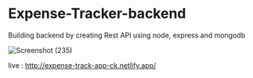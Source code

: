 # Expense-Tracker-backend
Building backend by creating Rest API using node, express and mongodb


![Screenshot (235)](https://user-images.githubusercontent.com/99867142/186809727-664be2c7-1771-4736-9f35-79afd14f1db7.png)


live : http://expense-track-app-ck.netlify.app/
